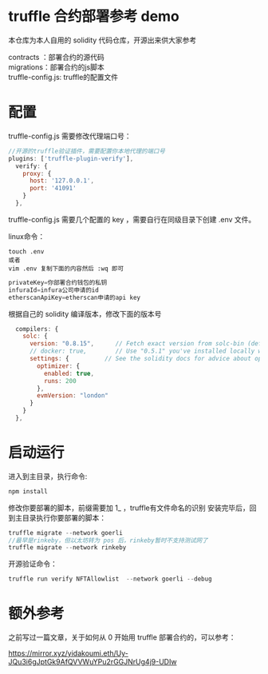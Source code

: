 # truffle 合约部署参考 demo

本仓库为本人自用的 solidity 代码仓库，开源出来供大家参考

contracts ：部署合约的源代码  
migrations：部署合约的js脚本  
truffle-config.js: truffle的配置文件


# 配置

truffle-config.js 需要修改代理端口号：

```js
//开源的truffle验证插件，需要配置你本地代理的端口号
plugins: ['truffle-plugin-verify'],
  verify: {
    proxy: {
      host: '127.0.0.1',
      port: '41091'
    }
  },

```

truffle-config.js 需要几个配置的 key ，需要自行在同级目录下创建 .env 文件。  

linux命令：
```linux
touch .env
或者
vim .env 复制下面的内容然后 :wq 即可
```

```js
privateKey=你部署合约钱包的私钥
infuraId=infura公司申请的id
etherscanApiKey=etherscan申请的api key
```

根据自己的 solidity 编译版本，修改下面的版本号
```js
  compilers: {
    solc: {
      version: "0.8.15",      // Fetch exact version from solc-bin (default: truffle's version)
      // docker: true,        // Use "0.5.1" you've installed locally with docker (default: false)
      settings: {          // See the solidity docs for advice about optimization and evmVersion
        optimizer: {
          enabled: true,
          runs: 200
        },
        evmVersion: "london"
      }
    }
  },
```



# 启动运行


进入到主目录，执行命令:

```js
npm install
```
修改你要部署的脚本，前缀需要加 1_ ，truffle有文件命名的识别
安装完毕后，回到主目录执行你要部署的脚本：
```js
truffle migrate --network goerli
//最早是rinkeby，但以太坊转为 pos 后，rinkeby暂时不支持测试网了
truffle migrate --network rinkeby  
```

开源验证命令：  
  
```js
truffle run verify NFTAllowlist  --network goerli --debug
```

# 额外参考

之前写过一篇文章，关于如何从 0 开始用 truffle 部署合约的，可以参考：

https://mirror.xyz/yidakoumi.eth/Uy-JQu3i6gJptGk9AfQVVWuYPu2rGGJNrUg4j9-UDIw